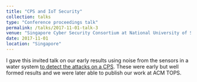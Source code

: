 ```yaml
---
title: "CPS and IoT Security"
collection: talks
type: "Conference proceedings talk"
permalink: /talks/2017-11-01-talk-3
venue: "Singapore Cyber Security Consortium at National University of Singapore"
date: 2017-11-01
location: "Singapore"
---
```


I gave this invited talk on our early results using noise from the sensors in a water system [to detect the attacks on a CPS](https://arxiv.org/abs/1712.01598). These were early but well formed results and we were later able to publish our work at ACM TOPS.
